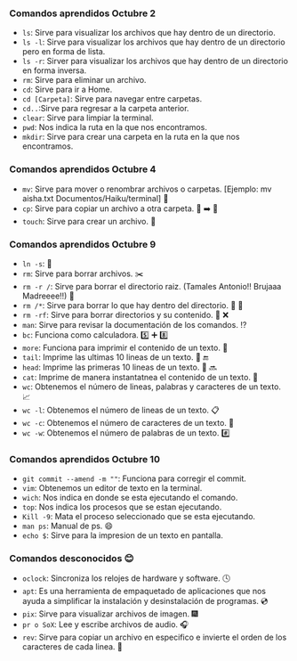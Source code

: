 ### Comandos aprendidos Octubre 2
* `ls`: Sirve para visualizar los archivos que hay dentro de un directorio.
* `ls -l`: Sirve para visualizar los archivos que hay dentro de un directorio pero en forma de lista.
* `ls -r`: Sirver para visualizar los archivos que hay dentro de un directorio en forma inversa.
* `rm`: Sirve para eliminar un archivo.
* `cd`: Sirve para ir a Home.
* `cd [Carpeta]`: Sirve para navegar entre carpetas.
* `cd..`:Sirve para regresar a la carpeta anterior.
* `clear`: Sirve para limpiar la terminal.
* `pwd`: Nos indica la ruta en la que nos encontramos.
* `mkdir`: Sirve para crear una carpeta en la ruta en la que nos encontramos.

### Comandos aprendidos Octubre 4
* `mv`: Sirve para mover o renombrar archivos o carpetas.
[Ejemplo: mv aisha.txt Documentos/Haiku/terminal]
:file_folder:
* `cp`: Sirve para copiar un archivo a otra carpeta. :page_facing_up: :arrow_right: :open_file_folder:
* `touch`: Sirve para crear un archivo. :page_facing_up:

### Comandos aprendidos Octubre 9
* `ln -s`:    :link:
* `rm`: Sirve para borrar archivos. :scissors:
* `rm -r /`: Sirve para borrar el directorio raiz. (Tamales Antonio!! Brujaaa Madreeee!!) :gun:
* `rm /*`: Sirve para borrar lo que hay dentro del directorio. :open_file_folder: :gun:
* `rm -rf`: Sirve para borrar directorios y su contenido. :open_file_folder: :x:
* `man`: Sirve para revisar la documentación de los comandos. :interrobang:
* `bc`: Funciona como calculadora. :five: :heavy_plus_sign: :eight:
* `more`: Funciona para imprimir el contenido de un texto. :fax:
* `tail`: Imprime las ultimas 10 lineas de un texto. :pencil: :end:
* `head`: Imprime las primeras 10 lineas de un texto. :page_facing_up: :soon:
* `cat`: Imprime de manera instantatnea el contenido de un texto. :page_with_curl:
* `wc`: Obtenemos el número de lineas, palabras y caracteres de un texto. :chart_with_upwards_trend:
* `wc -l`: Obtenemos el número de lineas de un texto. :clipboard:
* `wc -c`: Obtenemos el número de caracteres de un texto. :page_facing_up:
* `wc -w`: Obtenemos el número de palabras de un texto. :hash:

### Comandos aprendidos Octubre 10
* `git commit --amend -m ""`: Funciona para corregir el commit.
* `vim`: Obtenemos un editor de texto en la terminal.
* `wich`: Nos indica en donde se esta ejecutando el comando.
* `top`: Nos indica los procesos que se estan ejecutando.
* `Kill -9`: Mata el proceso seleccionado que se esta ejecutando.
* `man ps`: Manual de ps. :smile:
* `echo $`: Sirve para la impresion de un texto en pantalla.

### Comandos desconocidos :blush:
* `oclock`: Sincroniza los relojes de hardware y software. :clock4:
* `apt`: Es una herramienta de empaquetado de aplicaciones que nos ayuda a simplificar la instalación y desinstalación de programas. :cd:
* `pix`: Sirve para visualizar archivos de imagen. :fireworks:
* `pr o SoX`: Lee y escribe archivos de audio. :headphones:
* `rev`: Sirve para copiar un archivo en especifico e invierte el orden de los caracteres de cada linea. :page_facing_up: 
